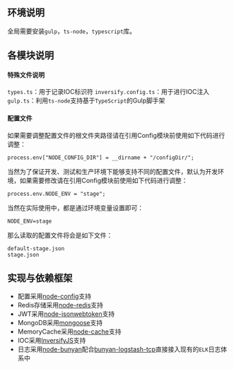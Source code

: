 ## 环境说明
全局需要安装`gulp`，`ts-node`，`typescript`库。

## 各模块说明

#### 特殊文件说明
`types.ts`：用于记录IOC标识符
`inversify.config.ts`：用于进行IOC注入
`gulp.ts`：利用`ts-node`支持基于`TypeScript`的Gulp脚手架


#### 配置文件
如果需要调整配置文件的根文件夹路径请在引用Config模块前使用如下代码进行调整：   
```
process.env["NODE_CONFIG_DIR"] = __dirname + "/configDir/";
```

当然为了保证开发、测试和生产环境下能够支持不同的配置文件，默认为开发环境，如果需要修改请在引用Config模块前使用如下代码进行调整：
```
process.env.NODE_ENV = "stage";
```
当然在实际使用中，都是通过环境变量设置即可：
```
NODE_ENV=stage
```
那么读取的配置文件将会是如下文件：
```
default-stage.json
stage.json
```

## 实现与依赖框架
* 配置采用[node-config](https://github.com/lorenwest/node-config)支持
* Redis存储采用[node-redis](https://github.com/NodeRedis/node_redis)支持
* JWT采用[node-jsonwebtoken](https://github.com/auth0/node-jsonwebtoken)支持
* MongoDB采用[mongoose](https://github.com/Automattic/mongoose)支持
* MemoryCache采用[node-cache](https://github.com/ptarjan/node-cache)支持
* IOC采用[InversifyJS](https://github.com/inversify/InversifyJS)支持
* 日志采用[node-bunyan](https://github.com/trentm/node-bunyan)配合[bunyan-logstash-tcp](https://github.com/transcovo/bunyan-logstash-tcp)直接接入现有的`ELK`日志体系中